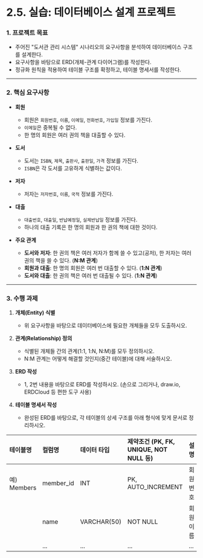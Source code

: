 # 2.5. 실습: 데이터베이스 설계 프로젝트

### 1. 프로젝트 목표

- 주어진 "도서관 관리 시스템" 시나리오의 요구사항을 분석하여 데이터베이스 구조를 설계한다.
- 요구사항을 바탕으로 ERD(개체-관계 다이어그램)를 작성한다.
- 정규화 원칙을 적용하여 테이블 구조를 확정하고, 테이블 명세서를 작성한다.

---

### 2. 핵심 요구사항

- **회원**
  - 회원은 `회원번호`, `이름`, `이메일`, `전화번호`, `가입일` 정보를 가진다.
  - `이메일`은 중복될 수 없다.
  - 한 명의 회원은 여러 권의 책을 대출할 수 있다.

- **도서**
  - 도서는 `ISBN`, `제목`, `출판사`, `출판일`, `가격` 정보를 가진다.
  - `ISBN`은 각 도서를 고유하게 식별하는 값이다.

- **저자**
  - 저자는 `저자번호`, `이름`, `국적` 정보를 가진다.

- **대출**
  - `대출번호`, `대출일`, `반납예정일`, `실제반납일` 정보를 가진다.
  - 하나의 대출 기록은 한 명의 회원과 한 권의 책에 대한 것이다.

- **주요 관계**
  - **도서와 저자**: 한 권의 책은 여러 저자가 함께 쓸 수 있고(공저), 한 저자는 여러 권의 책을 쓸 수 있다. (**N:M 관계**)
  - **회원과 대출**: 한 명의 회원은 여러 번 대출할 수 있다. (**1:N 관계**)
  - **도서와 대출**: 한 권의 책은 여러 번 대출될 수 있다. (**1:N 관계**)

---

### 3. 수행 과제

1.  **개체(Entity) 식별**
    - 위 요구사항을 바탕으로 데이터베이스에 필요한 개체들을 모두 도출하시오.

2.  **관계(Relationship) 정의**
    - 식별된 개체들 간의 관계(1:1, 1:N, N:M)를 모두 정의하시오.
    - N:M 관계는 어떻게 해결할 것인지(중간 테이블)에 대해 서술하시오.

3.  **ERD 작성**
    - 1, 2번 내용을 바탕으로 ERD를 작성하시오. (손으로 그리거나, draw.io, ERDCloud 등 편한 도구 사용)

4.  **테이블 명세서 작성**
    - 완성된 ERD를 바탕으로, 각 테이블의 상세 구조를 아래 형식에 맞게 문서로 정리하시오.

| 테이블명 | 컬럼명 | 데이터 타입 | 제약조건 (PK, FK, UNIQUE, NOT NULL 등) | 설명 |
| :--- | :--- | :--- | :--- | :--- |
| 예) Members | member_id | INT | PK, AUTO_INCREMENT | 회원번호 |
| | name | VARCHAR(50) | NOT NULL | 회원이름 |
| | ... | ... | ... | ... |
